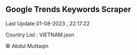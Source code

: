 

## Google Trends Keywords Scraper 
 
Last Update 01-08-2023 , 22:17:22

Country List :
VIETNAM.json



© Abdul Muttaqin 
